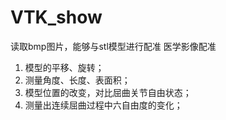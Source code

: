 # VTK_show
读取bmp图片，能够与stl模型进行配准
医学影像配准

1. 模型的平移、旋转；
2. 测量角度、长度、表面积；
3. 模型位置的改变，对比屈曲关节自由状态；
4. 测量出连续屈曲过程中六自由度的变化；
